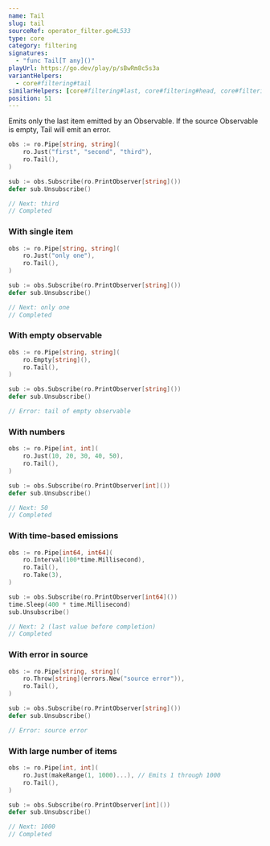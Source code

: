 ```yaml
---
name: Tail
slug: tail
sourceRef: operator_filter.go#L533
type: core
category: filtering
signatures:
  - "func Tail[T any]()"
playUrl: https://go.dev/play/p/sBwRm8c5s3a
variantHelpers:
  - core#filtering#tail
similarHelpers: [core#filtering#last, core#filtering#head, core#filtering#takelast]
position: 51
---
```


Emits only the last item emitted by an Observable. If the source Observable is empty, Tail will emit an error.

```go
obs := ro.Pipe[string, string](
    ro.Just("first", "second", "third"),
    ro.Tail(),
)

sub := obs.Subscribe(ro.PrintObserver[string]())
defer sub.Unsubscribe()

// Next: third
// Completed
```

### With single item

```go
obs := ro.Pipe[string, string](
    ro.Just("only one"),
    ro.Tail(),
)

sub := obs.Subscribe(ro.PrintObserver[string]())
defer sub.Unsubscribe()

// Next: only one
// Completed
```

### With empty observable

```go
obs := ro.Pipe[string, string](
    ro.Empty[string](),
    ro.Tail(),
)

sub := obs.Subscribe(ro.PrintObserver[string]())
defer sub.Unsubscribe()

// Error: tail of empty observable
```

### With numbers

```go
obs := ro.Pipe[int, int](
    ro.Just(10, 20, 30, 40, 50),
    ro.Tail(),
)

sub := obs.Subscribe(ro.PrintObserver[int]())
defer sub.Unsubscribe()

// Next: 50
// Completed
```

### With time-based emissions

```go
obs := ro.Pipe[int64, int64](
    ro.Interval(100*time.Millisecond),
    ro.Tail(),
    ro.Take(3),
)

sub := obs.Subscribe(ro.PrintObserver[int64]())
time.Sleep(400 * time.Millisecond)
sub.Unsubscribe()

// Next: 2 (last value before completion)
// Completed
```

### With error in source

```go
obs := ro.Pipe[string, string](
    ro.Throw[string](errors.New("source error")),
    ro.Tail(),
)

sub := obs.Subscribe(ro.PrintObserver[string]())
defer sub.Unsubscribe()

// Error: source error
```

### With large number of items

```go
obs := ro.Pipe[int, int](
    ro.Just(makeRange(1, 1000)...), // Emits 1 through 1000
    ro.Tail(),
)

sub := obs.Subscribe(ro.PrintObserver[int]())
defer sub.Unsubscribe()

// Next: 1000
// Completed
```